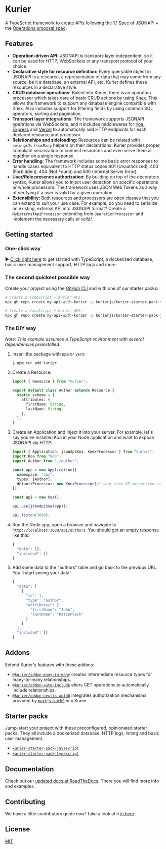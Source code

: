 # Kurier

A TypeScript framework to create APIs following the [1.1 Spec of JSONAPI](https://jsonapi.org/format/1.1/) + the [Operations proposal spec](https://github.com/json-api/json-api/blob/999e6df77b28549d6c37b163b73c8e9102400020/_format/1.1/index.md#operations).

## Features

- **Operation-driven API:** JSONAPI is transport-layer independent, so it can be used for HTTP, WebSockets or any transport protocol of your choice.
- **Declarative style for resource definition:** Every queryable object in JSONAPI is a resource, a representation of data that may come from any source, be it a database, an external API, etc. Kurier defines these resources in a declarative style.
- **CRUD database operations:** Baked into Kurier, there is an operation processor which takes care of basic CRUD actions by using [Knex](https://knexjs.org/). This allows the framework to support any database engine compatible with Knex. Also includes support for filtering fields by using common SQL operators, sorting and pagination.
- **Transport layer integrations:** The framework supports JSONAPI operations via WebSockets, and it includes middlewares for [Koa](https://koajs.com), [Express](http://expressjs.com/) and [Vercel](https://vercel.com) to automatically add HTTP endpoints for each declared resource and processor.
- **Relationships and sideloading:** Resources can be related with `belongsTo` / `hasMany` helpers on their declarations. Kurier provides proper, compliant serialization to connect resources and even serve them all together on a single response.
- **Error handling:** The framework includes some basic error responses to handle cases equivalent to HTTP status codes 401 (Unauthorized), 403 (Forbidden), 404 (Not Found) and 500 (Internal Server Error).
- **User/Role presence authorization:** By building on top of the decorators syntax, Kurier allows you to inject user detection on specific operations or whole processors. The framework uses JSON Web Tokens as a way of verifying if a user is valid for a given operation.
- **Extensibility:** Both resources and processors are open classes that you can extend to suit your use case. For example, do you need to serialize an existing, external API into JSONAPI format? Create a `MyExternalApiProcessor` extending from `OperationProcessor` and implement the necessary calls _et voilà!_.

## Getting started

### One-click way

▶ [Click right here](https://github.com/kurierjs/kurier-starter-pack-typescript/generate) to get started with TypeScript, a dockerized database, basic user management support, HTTP logs and more.

### The second quickest possible way

Create your project using the [GitHub CLI](https://cli.github.com/) and with one of our starter packs:

```bash
# Create a TypeScript + Kurier API.
npx gh repo create my-api-with-kurier -p kurierjs/kurier-starter-pack-typescript

# Create a JavaScript + Kurier API.
npx gh repo create my-api-with-kurier -p kurierjs/kurier-starter-pack-javascript
```

### The DIY way

_Note: This example assumes a TypeScript environment with several dependencies preinstalled._

1. Install the package with `npm` or `yarn`:

   ```bash
   $ npm run add kurier
   ```

2. Create a Resource:

   ```ts
   import { Resource } from "kurier";

   export default class Author extends Resource {
     static schema = {
       attributes: {
         firstName: String,
         lastName: String,
       },
     };
   }
   ```

3. Create an Application and inject it into your server. For example, let's say you've installed Koa in your Node application and want to expose JSONAPI via HTTP:

   ```ts
   import { Application, jsonApiKoa, KnexProcessor } from "kurier";
   import Koa from "koa";
   import Author from "./author";

   const app = new Application({
     namespace: "api",
     types: [Author],
     defaultProcessor: new KnexProcessor(/* your knex DB connection settings */)
   });

   const api = new Koa();

   api.use(jsonApiKoa(app));

   api.listen(3000);
   ```

4. Run the Node app, open a browser and navigate to `http://localhost:3000/api/authors`. You should get an empty response like this:

   ```js
   {
     "data": [],
     "included": []
   }
   ```

5. Add some data to the "authors" table and go back to the previous URL. You'll start seeing your data!

   ```js
   {
     "data": [
       {
         "id": 1,
         "type": "author",
         "attributes": {
           "firstName": "John",
           "lastName": "Katzenbach"
         }
       }
     ],
     "included": []
   }
   ```

## Addons

Extend Kurier's features with these addons:

- [`@kurier/addon-many-to-many`](https://github.com/kurierjs/kurier-addon-many-to-many) creates intermediate resource types for many-to-many relationships.
- [`@kurier/addon-auto-include`](https://github.com/kurierjs/kurier-addon-auto-include) alters GET operations to automatically include relationships.
- [`@kurier/addon-nextjs-auth0`](https://github.com/kurierjs/kurier-addon-nextjs-auth0) integrates authorization mechanisms provided by [`nextjs-auth0`](https://github.com/auth0/nextjs-auth0) into Kurier.

## Starter packs

Jump-start your project with these preconfigured, opinionated starter packs. They all include a dockerized database, HTTP logs, linting and basic user management.

- [`kurier-starter-pack-javascript`](https://github.com/kurierjs/kurier-starter-pack-javascript)
- [`kurier-starter-pack-typescript`](https://github.com/kurierjs/kurier-starter-pack-typescript)

## Documentation

Check out our [updated docs at ReadTheDocs](https://kurier.readthedocs.io/en/latest/). There you will find more info and examples.

## Contributing

We have a little contributors guide now! Take a look at it [in here](https://github.com/kurierjs/kurier/blob/main/CONTRIBUTING.md).

## License

[MIT](./license)

